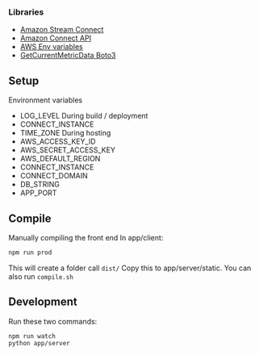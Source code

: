### Libraries
- [Amazon Stream Connect](https://github.com/amazon-connect/amazon-connect-streams/blob/master/Documentation.md#connectcore)
- [Amazon Connect API](https://docs.aws.amazon.com/connect/latest/APIReference/Welcome.html)
- [AWS Env variables](https://docs.aws.amazon.com/cli/latest/userguide/cli-configure-envvars.html)
- [GetCurrentMetricData Boto3](https://docs.aws.amazon.com/connect/latest/APIReference/API_GetCurrentMetricData.html)


## Setup
Environment variables
- LOG_LEVEL
During build / deployment
- CONNECT_INSTANCE
- TIME_ZONE
During hosting
- AWS_ACCESS_KEY_ID
- AWS_SECRET_ACCESS_KEY
- AWS_DEFAULT_REGION
- CONNECT_INSTANCE
- CONNECT_DOMAIN
- DB_STRING
- APP_PORT

## Compile
Manually compiling the front end
In app/client:
```bash
npm run prod
```
This will create a folder call `dist/`
Copy this to app/server/static.
You can also run `compile.sh`

## Development
Run these two commands:
```bash
npm run watch
python app/server
```
